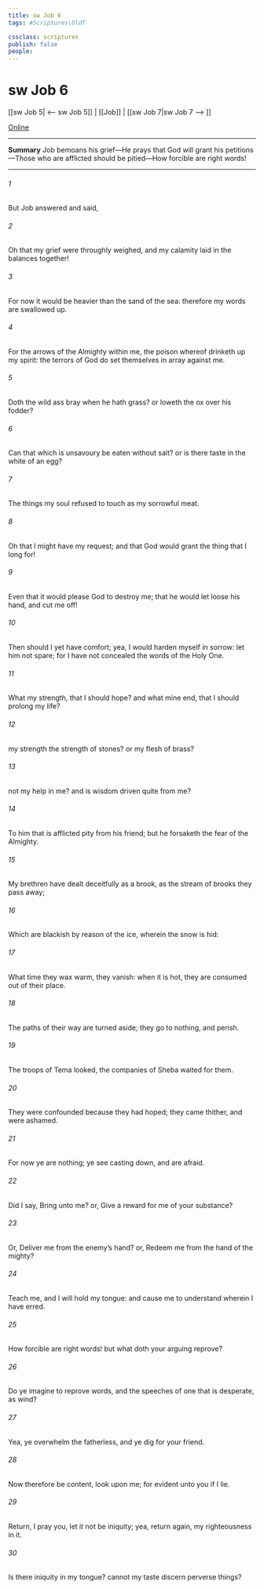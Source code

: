 ```yaml
---
title: sw Job 6
tags: #Scriptures\OldT

cssclass: scriptures
publish: false
people:
---
```


# sw Job 6
[[sw Job 5| <-- sw Job 5]] | [[Job]] | [[sw Job 7|sw Job 7 --> ]]

[Online](https://churchofjesuschrist.org/study/scriptures/ot/job/6?lang=eng)

---
__Summary__
Job bemoans his grief—He prays that God will grant his petitions—Those who are afflicted should be pitied—How forcible are right words!

---
###### 1 
But Job answered and said,

###### 2 
Oh that my grief were throughly weighed, and my calamity laid in the balances together!

###### 3 
For now it would be heavier than the sand of the sea: therefore my words are swallowed up.

###### 4 
For the arrows of the Almighty  within me, the poison whereof drinketh up my spirit: the terrors of God do set themselves in array against me.

###### 5 
Doth the wild ass bray when he hath grass? or loweth the ox over his fodder?

###### 6 
Can that which is unsavoury be eaten without salt? or is there  taste in the white of an egg?

###### 7 
The things  my soul refused to touch  as my sorrowful meat.

###### 8 
Oh that I might have my request; and that God would grant  the thing that I long for!

###### 9 
Even that it would please God to destroy me; that he would let loose his hand, and cut me off!

###### 10 
Then should I yet have comfort; yea, I would harden myself in sorrow: let him not spare; for I have not concealed the words of the Holy One.

###### 11 
What  my strength, that I should hope? and what  mine end, that I should prolong my life?

###### 12 
 my strength the strength of stones? or  my flesh of brass?

###### 13 
 not my help in me? and is wisdom driven quite from me?

###### 14 
To him that is afflicted pity  from his friend; but he forsaketh the fear of the Almighty.

###### 15 
My brethren have dealt deceitfully as a brook,  as the stream of brooks they pass away;

###### 16 
Which are blackish by reason of the ice,  wherein the snow is hid:

###### 17 
What time they wax warm, they vanish: when it is hot, they are consumed out of their place.

###### 18 
The paths of their way are turned aside; they go to nothing, and perish.

###### 19 
The troops of Tema looked, the companies of Sheba waited for them.

###### 20 
They were confounded because they had hoped; they came thither, and were ashamed.

###### 21 
For now ye are nothing; ye see  casting down, and are afraid.

###### 22 
Did I say, Bring unto me? or, Give a reward for me of your substance?

###### 23 
Or, Deliver me from the enemy’s hand? or, Redeem me from the hand of the mighty?

###### 24 
Teach me, and I will hold my tongue: and cause me to understand wherein I have erred.

###### 25 
How forcible are right words! but what doth your arguing reprove?

###### 26 
Do ye imagine to reprove words, and the speeches of one that is desperate,  as wind?

###### 27 
Yea, ye overwhelm the fatherless, and ye dig  for your friend.

###### 28 
Now therefore be content, look upon me; for  evident unto you if I lie.

###### 29 
Return, I pray you, let it not be iniquity; yea, return again, my righteousness  in it.

###### 30 
Is there iniquity in my tongue? cannot my taste discern perverse things?

